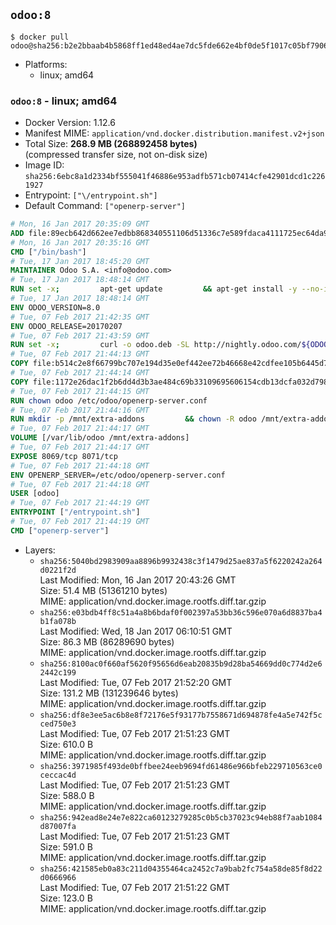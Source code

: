 ## `odoo:8`

```console
$ docker pull odoo@sha256:b2e2bbaab4b5868ff1ed48ed4ae7dc5fde662e4bf0de5f1017c05bf7906e3593
```

-	Platforms:
	-	linux; amd64

### `odoo:8` - linux; amd64

-	Docker Version: 1.12.6
-	Manifest MIME: `application/vnd.docker.distribution.manifest.v2+json`
-	Total Size: **268.9 MB (268892458 bytes)**  
	(compressed transfer size, not on-disk size)
-	Image ID: `sha256:6ebc8a1d2334bf555041f46886e953adfb571cb07414cfe42901dcd1c2261927`
-	Entrypoint: `["\/entrypoint.sh"]`
-	Default Command: `["openerp-server"]`

```dockerfile
# Mon, 16 Jan 2017 20:35:09 GMT
ADD file:89ecb642d662ee7edbb868340551106d51336c7e589fdaca4111725ec64da957 in / 
# Mon, 16 Jan 2017 20:35:16 GMT
CMD ["/bin/bash"]
# Tue, 17 Jan 2017 18:45:20 GMT
MAINTAINER Odoo S.A. <info@odoo.com>
# Tue, 17 Jan 2017 18:48:14 GMT
RUN set -x;         apt-get update         && apt-get install -y --no-install-recommends             ca-certificates             curl             node-less             node-clean-css             python-gevent             python-pip             python-pyinotify             python-renderpm             python-support         && curl -o wkhtmltox.deb -SL http://nightly.odoo.com/extra/wkhtmltox-0.12.1.2_linux-jessie-amd64.deb         && echo '40e8b906de658a2221b15e4e8cd82565a47d7ee8 wkhtmltox.deb' | sha1sum -c -         && dpkg --force-depends -i wkhtmltox.deb         && apt-get -y install -f --no-install-recommends         && apt-get purge -y --auto-remove -o APT::AutoRemove::RecommendsImportant=false -o APT::AutoRemove::SuggestsImportant=false npm         && rm -rf /var/lib/apt/lists/* wkhtmltox.deb         && pip install psycogreen==1.0
# Tue, 17 Jan 2017 18:48:14 GMT
ENV ODOO_VERSION=8.0
# Tue, 07 Feb 2017 21:42:35 GMT
ENV ODOO_RELEASE=20170207
# Tue, 07 Feb 2017 21:43:59 GMT
RUN set -x;         curl -o odoo.deb -SL http://nightly.odoo.com/${ODOO_VERSION}/nightly/deb/odoo_${ODOO_VERSION}.${ODOO_RELEASE}_all.deb         && echo 'cd8c1dc9d2ddf5a538381eed85871a2e343ec8ae odoo.deb' | sha1sum -c -         && dpkg --force-depends -i odoo.deb         && apt-get update         && apt-get -y install -f --no-install-recommends         && rm -rf /var/lib/apt/lists/* odoo.deb
# Tue, 07 Feb 2017 21:44:13 GMT
COPY file:b514c2e8f66799bc707e194d35e0ef442ee72b46668e42cdfee105b6445d7eb0 in / 
# Tue, 07 Feb 2017 21:44:14 GMT
COPY file:1172e26dac1f2b6dd4d3b3ae484c69b33109695606154cdb13dcfa032d798e88 in /etc/odoo/ 
# Tue, 07 Feb 2017 21:44:15 GMT
RUN chown odoo /etc/odoo/openerp-server.conf
# Tue, 07 Feb 2017 21:44:16 GMT
RUN mkdir -p /mnt/extra-addons         && chown -R odoo /mnt/extra-addons
# Tue, 07 Feb 2017 21:44:17 GMT
VOLUME [/var/lib/odoo /mnt/extra-addons]
# Tue, 07 Feb 2017 21:44:17 GMT
EXPOSE 8069/tcp 8071/tcp
# Tue, 07 Feb 2017 21:44:18 GMT
ENV OPENERP_SERVER=/etc/odoo/openerp-server.conf
# Tue, 07 Feb 2017 21:44:18 GMT
USER [odoo]
# Tue, 07 Feb 2017 21:44:19 GMT
ENTRYPOINT ["/entrypoint.sh"]
# Tue, 07 Feb 2017 21:44:19 GMT
CMD ["openerp-server"]
```

-	Layers:
	-	`sha256:5040bd2983909aa8896b9932438c3f1479d25ae837a5f6220242a264d0221f2d`  
		Last Modified: Mon, 16 Jan 2017 20:43:26 GMT  
		Size: 51.4 MB (51361210 bytes)  
		MIME: application/vnd.docker.image.rootfs.diff.tar.gzip
	-	`sha256:e03bdb4ff8c51a4a8b6bdaf0f002397a53bb36c596e070a6d8837ba4b1fa078b`  
		Last Modified: Wed, 18 Jan 2017 06:10:51 GMT  
		Size: 86.3 MB (86289690 bytes)  
		MIME: application/vnd.docker.image.rootfs.diff.tar.gzip
	-	`sha256:8100ac0f660af5620f95656d6eab20835b9d28ba54669dd0c774d2e62442c199`  
		Last Modified: Tue, 07 Feb 2017 21:52:20 GMT  
		Size: 131.2 MB (131239646 bytes)  
		MIME: application/vnd.docker.image.rootfs.diff.tar.gzip
	-	`sha256:df8e3ee5ac6b8e8f72176e5f93177b7558671d694878fe4a5e742f5cced750e3`  
		Last Modified: Tue, 07 Feb 2017 21:51:23 GMT  
		Size: 610.0 B  
		MIME: application/vnd.docker.image.rootfs.diff.tar.gzip
	-	`sha256:3971985f493de0bffbee24eeb9694fd61486e966bfeb229710563ce0ceccac4d`  
		Last Modified: Tue, 07 Feb 2017 21:51:23 GMT  
		Size: 588.0 B  
		MIME: application/vnd.docker.image.rootfs.diff.tar.gzip
	-	`sha256:942ead8e24e7e822ca60123279285c0b5cb37023c94eb88f7aab1084d87007fa`  
		Last Modified: Tue, 07 Feb 2017 21:51:23 GMT  
		Size: 591.0 B  
		MIME: application/vnd.docker.image.rootfs.diff.tar.gzip
	-	`sha256:421585eb0a83c211d04355464ca2452c7a9bab2fc754a58de85f8d22d0666966`  
		Last Modified: Tue, 07 Feb 2017 21:51:22 GMT  
		Size: 123.0 B  
		MIME: application/vnd.docker.image.rootfs.diff.tar.gzip

